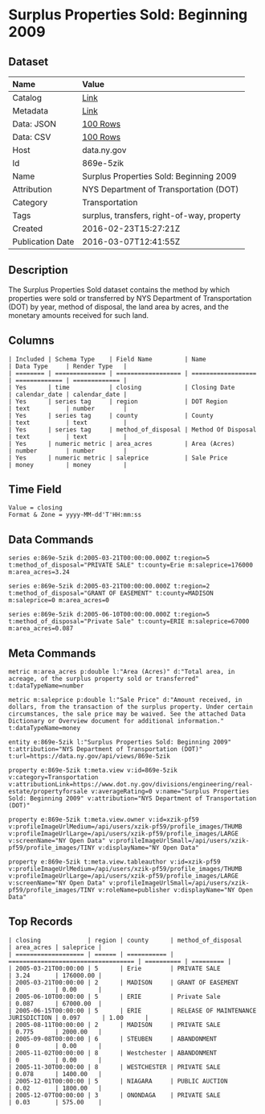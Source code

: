 # Surplus Properties Sold: Beginning 2009

## Dataset

| Name | Value |
| :--- | :---- |
| Catalog | [Link](https://catalog.data.gov/dataset/surplus-properties-sold-beginning-2009) |
| Metadata | [Link](https://data.ny.gov/api/views/869e-5zik) |
| Data: JSON | [100 Rows](https://data.ny.gov/api/views/869e-5zik/rows.json?max_rows=100) |
| Data: CSV | [100 Rows](https://data.ny.gov/api/views/869e-5zik/rows.csv?max_rows=100) |
| Host | data.ny.gov |
| Id | 869e-5zik |
| Name | Surplus Properties Sold: Beginning 2009 |
| Attribution | NYS Department of Transportation (DOT) |
| Category | Transportation |
| Tags | surplus, transfers, right-of-way, property |
| Created | 2016-02-23T15:27:21Z |
| Publication Date | 2016-03-07T12:41:55Z |

## Description

The Surplus Properties Sold dataset contains the method by which properties were sold or transferred by NYS Department of Transportation (DOT) by year, method of disposal, the land area by acres, and the monetary amounts received for such land.

## Columns

```ls
| Included | Schema Type    | Field Name         | Name               | Data Type     | Render Type   |
| ======== | ============== | ================== | ================== | ============= | ============= |
| Yes      | time           | closing            | Closing Date       | calendar_date | calendar_date |
| Yes      | series tag     | region             | DOT Region         | text          | number        |
| Yes      | series tag     | county             | County             | text          | text          |
| Yes      | series tag     | method_of_disposal | Method Of Disposal | text          | text          |
| Yes      | numeric metric | area_acres         | Area (Acres)       | number        | number        |
| Yes      | numeric metric | saleprice          | Sale Price         | money         | money         |
```

## Time Field

```ls
Value = closing
Format & Zone = yyyy-MM-dd'T'HH:mm:ss
```

## Data Commands

```ls
series e:869e-5zik d:2005-03-21T00:00:00.000Z t:region=5 t:method_of_disposal="PRIVATE SALE" t:county=Erie m:saleprice=176000 m:area_acres=3.24

series e:869e-5zik d:2005-03-21T00:00:00.000Z t:region=2 t:method_of_disposal="GRANT OF EASEMENT" t:county=MADISON m:saleprice=0 m:area_acres=0

series e:869e-5zik d:2005-06-10T00:00:00.000Z t:region=5 t:method_of_disposal="Private Sale" t:county=ERIE m:saleprice=67000 m:area_acres=0.087
```

## Meta Commands

```ls
metric m:area_acres p:double l:"Area (Acres)" d:"Total area, in acreage, of the surplus property sold or transferred" t:dataTypeName=number

metric m:saleprice p:double l:"Sale Price" d:"Amount received, in dollars, from the transaction of the surplus property. Under certain circumstances, the sale price may be waived. See the attached Data Dictionary or Overview document for additional information." t:dataTypeName=money

entity e:869e-5zik l:"Surplus Properties Sold: Beginning 2009" t:attribution="NYS Department of Transportation (DOT)" t:url=https://data.ny.gov/api/views/869e-5zik

property e:869e-5zik t:meta.view v:id=869e-5zik v:category=Transportation v:attributionLink=https://www.dot.ny.gov/divisions/engineering/real-estate/propertyforsale v:averageRating=0 v:name="Surplus Properties Sold: Beginning 2009" v:attribution="NYS Department of Transportation (DOT)"

property e:869e-5zik t:meta.view.owner v:id=xzik-pf59 v:profileImageUrlMedium=/api/users/xzik-pf59/profile_images/THUMB v:profileImageUrlLarge=/api/users/xzik-pf59/profile_images/LARGE v:screenName="NY Open Data" v:profileImageUrlSmall=/api/users/xzik-pf59/profile_images/TINY v:displayName="NY Open Data"

property e:869e-5zik t:meta.view.tableauthor v:id=xzik-pf59 v:profileImageUrlMedium=/api/users/xzik-pf59/profile_images/THUMB v:profileImageUrlLarge=/api/users/xzik-pf59/profile_images/LARGE v:screenName="NY Open Data" v:profileImageUrlSmall=/api/users/xzik-pf59/profile_images/TINY v:roleName=publisher v:displayName="NY Open Data"
```

## Top Records

```ls
| closing             | region | county      | method_of_disposal                  | area_acres | saleprice | 
| =================== | ====== | =========== | =================================== | ========== | ========= | 
| 2005-03-21T00:00:00 | 5      | Erie        | PRIVATE SALE                        | 3.24       | 176000.00 | 
| 2005-03-21T00:00:00 | 2      | MADISON     | GRANT OF EASEMENT                   | 0          | 0.00      | 
| 2005-06-10T00:00:00 | 5      | ERIE        | Private Sale                        | 0.087      | 67000.00  | 
| 2005-06-15T00:00:00 | 5      | ERIE        | RELEASE OF MAINTENANCE JURISDICTION | 0.097      | 1.00      | 
| 2005-08-11T00:00:00 | 2      | MADISON     | PRIVATE SALE                        | 0.775      | 2000.00   | 
| 2005-09-08T00:00:00 | 6      | STEUBEN     | ABANDONMENT                         | 0          | 0.00      | 
| 2005-11-02T00:00:00 | 8      | Westchester | ABANDONMENT                         | 0          | 0.00      | 
| 2005-11-30T00:00:00 | 8      | WESTCHESTER | PRIVATE SALE                        | 0.078      | 1400.00   | 
| 2005-12-01T00:00:00 | 5      | NIAGARA     | PUBLIC AUCTION                      | 0.02       | 1800.00   | 
| 2005-12-07T00:00:00 | 3      | ONONDAGA    | PRIVATE SALE                        | 0.03       | 575.00    | 
```